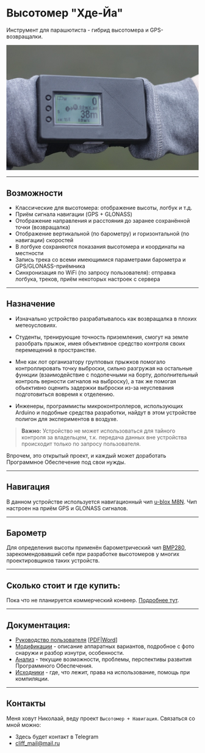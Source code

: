 # Высотомер "Хде-Йа"

Инструмент для парашютиста - гибрид высотомера и GPS-возвращалки.

![](doc/main.jpg)

***
## Возможности

* Классические для высотомера: отображение высоты, логбук и т.д.
* Приём сигнала навигации (GPS + GLONASS)
* Отображение направления и расстояния до заранее сохранённой точки (возвращалка)
* Отображение вертикальной (по барометру) и горизонтальной (по навигации) скоростей
* В логбуке сохраняются показания высотомера и координаты на местности
* Запись трека со всеми имеющимися параметрами барометра и GPS/GLONASS-приёмника
* Синхронизация по WiFi (по запросу пользователя): отправка логбука, треков, приём некоторых настроек с сервера


***
## Назначение

* Изначально устройство разрабатывалось как возвращалка в плохих метеоусловиях.

* Студенты, тренирующие точность приземления, смогут на земле разобрать прыжок, имея объективное средство контроля своих перемещений в пространстве.

* Мне как лот организатору групповых прыжков помогало контроллировать точку выброски, сильно разгружая на остальные функции (взаимодействие с подопечными на борту, дополнительный контроль верности сигналов на выброску), а так же помогая объективно оценить задержки выброски из-за неуспевания подготовиться вовремя к отделению.

* Инженеры, программисты микроконтроллеров, использующих Arduino и подобные средства разработки, найдут в этом устройстве полигон для экспериментов в воздухе.

>**Важно:** Устройство не может использоваться для тайного контроля за владельцем, т.к. передача данных вне устройства происходит только по запросу пользователя.

Впрочем, это открытый проект, и каждый может доработать Программное Обеспечение под свои нужды.


***
## Навигация

В данном устройстве используется навигационный чип [u-blox M8N](https://www.u-blox.com/en/product/neo-m8-series). Чип настроен на приём GPS и GLONASS сигналов.


***
## Барометр

Для определения высоты применён барометрический чип [BMP280](https://www.bosch-sensortec.com/products/environmental-sensors/pressure-sensors/bmp280/), зарекомендовавший себя при разработке высотомеров у многих проектировщиков таких устройств.


***
## Сколько стоит и где купить:

Пока что не планируется коммерческий конвеер. [Подробнее тут](doc/analytic/README.md#%D1%81%D1%82%D0%BE%D0%B8%D0%BC%D0%BE%D1%81%D1%82%D1%8C-%D0%B8-%D0%B8%D0%B7%D0%B3%D0%BE%D1%82%D0%BE%D0%B2%D0%BB%D0%B5%D0%BD%D0%B8%D0%B5).


***
## Документация:

* [Руководство пользователя](doc/userman/README.md) \[[PDF](doc/userman.pdf)|[Word](doc/userman.docx)\]
* [Модификации](doc/models/README.md) - описание аппаратных вариантов, подробное с фото снаружи и разбор изнутри, особенности.
* [Анализ](doc/analytic/README.md) - текущие возможности, проблемы, перспективы развития Программного Обеспечения.
* [Исходники](doc/code/README.md) - где, что лежит, права на использование, помощь при компиляции.


***
## Контакты

Меня ховут Николаай, веду проект `Высотомер + Навигация`. Связаться со мной можно:

* Здесь будет контакт в Telegram
* cliff_mail@mail.ru
